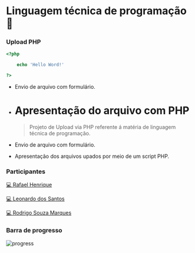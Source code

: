 # Linguagem técnica de programação 📔

### Upload PHP

```php
<?php

    echo 'Hello Word!'

?>
```

-   Envio de arquivo com formulário.
-   # Apresentação do arquivo com PHP

    > Projeto de Upload via PHP referente á matéria de linguagem técnica de programação.

-   Envio de arquivo com formulário.
-   Apresentação dos arquivos upados por meio de um script PHP.

### Participantes

[ 💻 Rafael Henrique](https://github.com/soaresgg10)

[ 💻 Leonardo dos Santos](https://github.com/lelesanmir)

[ 💻 Rodrigo Souza Marques](https://github.com/rodrigomarquesads)


### Barra de progresso

![progress](https://progress-bar.dev/100/ 'progresso')
